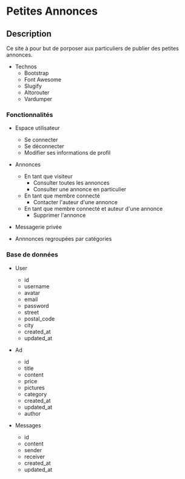 # Petites Annonces

## Description
Ce site à pour but de porposer aux particuliers de publier des petites annonces.
- Technos
  - Bootstrap
  - Font Awesome
  - Slugify
  - Altorouter
  - Vardumper
### Fonctionnalités
- Espace utilisateur
  - Se connecter
  - Se déconnecter
  - Modifier ses informations de profil
- Annonces
  - En tant que visiteur
    - Consulter toutes les annonces
    - Consulter une annonce en particulier
  - En tant que membre connecté
    - Contacter l'auteur d'une annonce
  - En tant que membre connecté et auteur d'une annonce
    - Supprimer l'annonce

- Messagerie privée
- Annnonces regroupées par catégories

### Base de données
- User
  - id
  - username
  - avatar
  - email
  - password
  - street
  - postal_code
  - city
  - created_at
  - updated_at

- Ad
  - id
  - title
  - content
  - price
  - pictures
  - category
  - created_at
  - updated_at
  - author

- Messages
  - id
  - content
  - sender
  - receiver
  - created_at
  - updated_at
